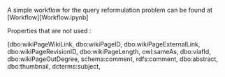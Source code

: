 A simple workflow for the query reformulation problem can be found at [Workflow][Workflow.ipynb]

 Properties that are not used :
 
 (dbo:wikiPageWikiLink, dbo:wikiPageID, dbo:wikiPageExternalLink, dbo:wikiPageRevisionID,  dbo:wikiPageLength, owl:sameAs, dbo:viafId, dbo:wikiPageOutDegree, schema:comment, rdfs:comment, dbo:abstract, dbo:thumbnail, dcterms:subject, 